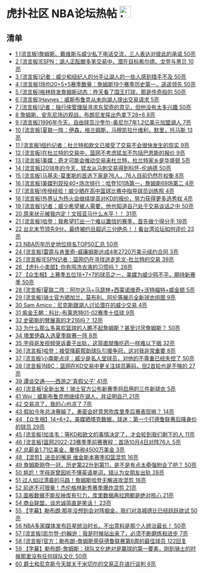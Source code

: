 # 虎扑社区 NBA论坛热帖 <img src="https://file.ipadown.com/tophub/assets/images/media/bbs.hupu.com.png_50x50.png" width="30" alt="Logo"></img>

## 清单

* [1 [流言板]詹姆斯、戴维斯与威少私下电话交流，三人表达对彼此的承诺 50亮](https://bbs.hupu.com/54804537.html)
* [2 [流言板]ESPN：湖人正酝酿多笔交易中，潜在目标希尔德、戈登与黑贝 10亮](https://bbs.hupu.com/54805070.html)
* [3 [流言板]记者：威少和经纪人的分手让湖人的一些人感到措手不及 50亮](https://bbs.hupu.com/54803860.html)
* [4 [流言板]场均20+5+5赛季数量：詹姆斯19个赛季历史第一，遥遥领先 50亮](https://bbs.hupu.com/54804318.html)
* [5 [流言板]格林转发詹姆斯动态：昨天看了国王打球，那是传奇般的 50亮](https://bbs.hupu.com/54800990.html)
* [6 [流言板]Haynes：威斯布鲁克从未向湖人提出交易请求 5亮](https://bbs.hupu.com/54804557.html)
* [7 [流言板]记者：独行侠管理层寻求东契奇的意见，但他没有太多兴趣 50亮](https://bbs.hupu.com/54803434.html)
* [8 詹姆斯、安东尼场边观战，布朗尼发挥出色拿下28+6 8亮](https://bbs.hupu.com/54804851.html)
* [9 [流言板]1996年今天，自由球员沙奎尔-奥尼尔7年1.2亿美元加盟湖人 7亮](https://bbs.hupu.com/54805067.html)
* [10 [流言板]夏联一阵：伊森，格兰姆斯，马穆凯拉什维利，默里，托马斯 13亮](https://bbs.hupu.com/54804400.html)
* [11 [流言板]纽约记者：杜兰特和欧文已接受了交易不会很快发生的现实 9亮](https://bbs.hupu.com/54805224.html)
* [12 [流言板]在杜兰特的交易中，篮网不考虑猛龙不包括巴恩斯的报价 9亮](https://bbs.hupu.com/54804814.html)
* [13 [流言板]美媒：奇才可能会推动交易来杜兰特，杜兰特家乡是华盛顿 5亮](https://bbs.hupu.com/54804927.html)
* [14 [流言板]2018年的今天，猛龙从马刺交易得到科怀-伦纳德 50亮](https://bbs.hupu.com/54803761.html)
* [15 [流言板]马基夫-莫里斯的首选下家是76人，76人目前仍然在权衡 8亮](https://bbs.hupu.com/54804801.html)
* [16 [流言板]美媒列现役40+场次排行：哈登101场第一，詹姆斯69场第二 4亮](https://bbs.hupu.com/54805285.html)
* [17 [流言板]传授经验！威少晒在高中篮球比赛中指导球员训练照 4亮](https://bbs.hupu.com/54804909.html)
* [18 [流言板]外界认为热火会继续提高对KD的报价，努力获得更多选秀权 4亮](https://bbs.hupu.com/54804902.html)
* [19 [流言板]记者：威少希望被人需要，他也知道自己处于交易谈话之中 50亮](https://bbs.hupu.com/54803400.html)
* [20 原来状元被我内定！文班亚马什么水平！！ 31亮](https://bbs.hupu.com/54800197.html)
* [21 [流言板]哈登：我希望打出一个难以置信的赛季，首先做个得分手 19亮](https://bbs.hupu.com/54804243.html)
* [22 台北末节领先9分，最终被约旦超远三分绝杀！！看台湾论坛如何评价 23亮](https://bbs.hupu.com/54803122.html)
* [23 NBA历年历史地位排名TOP50汇总 50亮](https://bbs.hupu.com/54788224.html)
* [24 [流言板]雷霆与肯里奇-威廉姆斯达成4年2720万美元续约合同 3亮](https://bbs.hupu.com/54804410.html)
* [25 [流言板]ESPN记者：篮网仍在寻找送走凯文-杜兰特的交易 39亮](https://bbs.hupu.com/54802861.html)
* [26 【虎扑小卖部】你有囤洗衣液的习惯吗？ 28亮](https://bbs.hupu.com/54800281.html)
* [27 【众生相】上赛季五位18+7+7的球员之一，美媒为威少鸣不平，期待新赛季 50亮](https://bbs.hupu.com/54790472.html)
* [28 [流言板]夏联二阵：阿尔达马+马瑟林+西蒙诺维奇+沃特福特+威金顿 5亮](https://bbs.hupu.com/54804404.html)
* [29 [流言板]骑士官方晒加兰、莫布利、阿伦等展示全新球衣组图 9亮](https://bbs.hupu.com/54804333.html)
* [30 Sam Amico：尼克斯跟湖人讨论潜在的威少交易 4亮](https://bbs.hupu.com/54804420.html)
* [31 紫金王朝：科比-布莱恩特01-02赛季十佳球 9亮](https://bbs.hupu.com/54801611.html)
* [32 史密斯的臂展真的才216吗？ 12亮](https://bbs.hupu.com/54801603.html)
* [33 为什么那么多喜欢篮球的人瞧不起詹姆斯？甚至讨厌詹姆斯？ 50亮](https://bbs.hupu.com/54798127.html)
* [34 塔里伊森入选夏季联赛一阵 8亮](https://bbs.hupu.com/54804246.html)
* [35 字母哥发视频哭诉妻子出轨，这简直就像吃药一样难以下咽 32亮](https://bbs.hupu.com/54789340.html)
* [36 [流言板]哈登：接受降薪帮助球队引援争冠，这对我非常重要 8亮](https://bbs.hupu.com/54804266.html)
* [37 [流言板]小南斯点评：威少是名人堂球员，对他的不尊重已经失控了 50亮](https://bbs.hupu.com/54789595.html)
* [38 [流言板]NBC：篮网在KD交易中更关注球员筹码，但2首轮也是不够的 27亮](https://bbs.hupu.com/54803525.html)
* [39 谭谈交通——西游之‘真假父子’ 41亮](https://bbs.hupu.com/54788006.html)
* [40 [流言板]全新出发！骑士官方公布新赛季将启用的三件新球衣 5亮](https://bbs.hupu.com/54802408.html)
* [41 Woj：威斯布鲁克想继续在湖人，并证明自己 21亮](https://bbs.hupu.com/54802014.html)
* [42 交易凉了，我的心也凉了 7亮](https://bbs.hupu.com/54804150.html)
* [43 假如今年总决赛输了，勇密会好意思吹库里季后赛表现嘛？ 14亮](https://bbs.hupu.com/54803301.html)
* [44 【众生相】14+6+2，美媒晒塔克数据，球迷：第一个打德鲁联赛后降身价的球员 29亮](https://bbs.hupu.com/54788225.html)
* [45 [流言板]加洛韦：等KD和欧文的事情决定了，才会轮到我们剩下的人 11亮](https://bbs.hupu.com/54803621.html)
* [46 [流言板]篮网2022-23赛季季前赛赛程：首场10月4日对阵76人 5亮](https://bbs.hupu.com/54803027.html)
* [47 总薪金1.71亿美金，奢侈税4500万美金 3亮](https://bbs.hupu.com/54804036.html)
* [48 【混剪】进击的嘴哥 维金斯本赛季扣篮混剪 16亮](https://bbs.hupu.com/54789884.html)
* [49 詹姆斯刚夺一冠，历史第22升到第11，是不是有点太牵强附会了吧？ 50亮](https://bbs.hupu.com/54799162.html)
* [50 尴尬！字母哥曾因听不懂英语单词，错认为女朋友出轨 28亮](https://bbs.hupu.com/54788263.html)
* [51 过人如过清晨的马路！詹姆斯哈登无解进攻混剪 18亮](https://bbs.hupu.com/54789145.html)
* [52 前途不可限量！杰伦格林新秀赛季爆炸混剪 21亮](https://bbs.hupu.com/54762106.html)
* [53 面板数据不能反映库有引力，库里数据再拉跨都是绝对核心 21亮](https://bbs.hupu.com/54791276.html)
* [54 商业联盟，谈忠诚简直是笑话！ 23亮](https://bbs.hupu.com/54802534.html)
* [55 【字幕】勒布朗:那年没想到会对阵掘金，我们对洛城德比已经跃跃欲试 50亮](https://bbs.hupu.com/54788013.html)
* [56 NBA多家媒体发布巨星统治时长，不出意料是那个人统治最长！ 50亮](https://bbs.hupu.com/54798353.html)
* [57 [流言板]凯尔登-约翰逊：我是时候站出来了，必须不断磨练和进步 7亮](https://bbs.hupu.com/54803593.html)
* [58 [流言板]官方：勒布朗-詹姆斯荣获德鲁联赛第6周的最佳球员 122回复](https://bbs.hupu.com/54805001.html)
* [59 【字幕】勒布朗-詹姆斯：球队文化绝对是赢球的第一要素，刚到骑士的时候那里没有任何球队文化 50亮](https://bbs.hupu.com/54794084.html)
* [60 爵士和尼克斯今天就关于米切尔的交易正在进行谈判 6亮](https://bbs.hupu.com/54802936.html)
